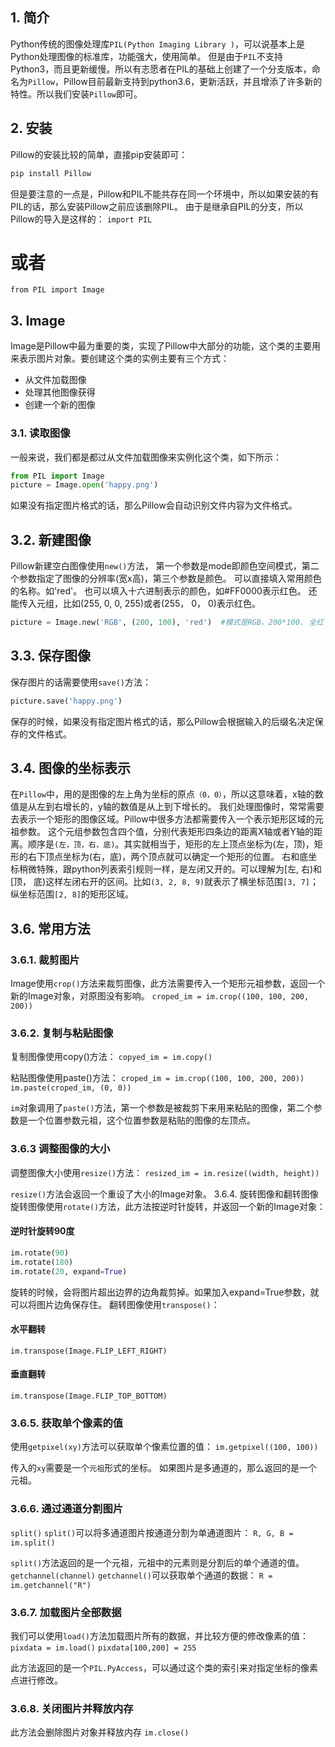 ## 1. 简介
Python传统的图像处理库`PIL(Python Imaging Library )`，可以说基本上是Python处理图像的标准库，功能强大，使用简单。
但是由于`PIL`不支持Python3，而且更新缓慢。所以有志愿者在PIL的基础上创建了一个分支版本，命名为`Pillow`，Pillow目前最新支持到python3.6，更新活跃，并且增添了许多新的特性。所以我们安装`Pillow`即可。
## 2. 安装
Pillow的安装比较的简单，直接pip安装即可：
```bash
pip install Pillow
```
但是要注意的一点是，Pillow和PIL不能共存在同一个环境中，所以如果安装的有PIL的话，那么安装Pillow之前应该删除PIL。
由于是继承自PIL的分支，所以Pillow的导入是这样的：
`import PIL `
# 或者
`from PIL import Image`

## 3. Image
Image是Pillow中最为重要的类，实现了Pillow中大部分的功能，这个类的主要用来表示图片对象。要创建这个类的实例主要有三个方式：

* 从文件加载图像
* 处理其他图像获得
* 创建一个新的图像
### 3.1. 读取图像
一般来说，我们都是都过从文件加载图像来实例化这个类，如下所示：
```python
from PIL import Image
picture = Image.open('happy.png')
```
如果没有指定图片格式的话，那么Pillow会自动识别文件内容为文件格式。
## 3.2. 新建图像
Pillow新建空白图像使用`new()`方法， 第一个参数是mode即颜色空间模式，第二个参数指定了图像的分辨率(宽x高)，第三个参数是颜色。
可以直接填入常用颜色的名称。如'red'。
也可以填入十六进制表示的颜色，如#FF0000表示红色。
还能传入元组，比如(255, 0, 0, 255)或者(255， 0， 0)表示红色。
```python
picture = Image.new('RGB', (200, 100), 'red')  #模式是RGB，200*100. 全红
```
## 3.3. 保存图像
保存图片的话需要使用`save()`方法：
```python
picture.save('happy.png')
```
保存的时候，如果没有指定图片格式的话，那么Pillow会根据输入的后缀名决定保存的文件格式。
## 3.4. 图像的坐标表示
在`Pillow`中，用的是图像的左上角为坐标的原点`（0，0）`，所以这意味着，x轴的数值是从左到右增长的，y轴的数值是从上到下增长的。
我们处理图像时，常常需要去表示一个矩形的图像区域。Pillow中很多方法都需要传入一个表示矩形区域的元祖参数。
这个元组参数包含四个值，分别代表矩形四条边的距离X轴或者Y轴的距离。顺序是`(左，顶，右，底)`。其实就相当于，矩形的左上顶点坐标为(左，顶)，矩形的右下顶点坐标为(右，底)，两个顶点就可以确定一个矩形的位置。
右和底坐标稍微特殊，跟python列表索引规则一样，是左闭又开的。可以理解为[左, 右)和[顶， 底)这样左闭右开的区间。比如`(3, 2, 8, 9)`就表示了横坐标范围`[3, 7]`；纵坐标范围`[2, 8]`的矩形区域。
## 3.6. 常用方法
### 3.6.1. 裁剪图片
Image使用`crop()`方法来裁剪图像，此方法需要传入一个矩形元祖参数，返回一个新的Image对象，对原图没有影响。
`croped_im = im.crop((100, 100, 200, 200))`

### 3.6.2. 复制与粘贴图像
复制图像使用copy()方法：
`copyed_im = im.copy()`

粘贴图像使用paste()方法：
`croped_im = im.crop((100, 100, 200, 200))`
`im.paste(croped_im, (0, 0))`

`im`对象调用了`paste()`方法，第一个参数是被裁剪下来用来粘贴的图像，第二个参数是一个位置参数元祖，这个位置参数是粘贴的图像的左顶点。

### 3.6.3 调整图像的大小
调整图像大小使用`resize()`方法：
`resized_im = im.resize((width, height))`

`resize()`方法会返回一个重设了大小的Image对象。
3.6.4. 旋转图像和翻转图像
旋转图像使用`rotate()`方法，此方法按逆时针旋转，并返回一个新的Image对象：
#### 逆时针旋转90度
```python
im.rotate(90)
im.rotate(180)
im.rotate(20, expand=True)
```
旋转的时候，会将图片超出边界的边角裁剪掉。如果加入expand=True参数，就可以将图片边角保存住。
翻转图像使用`transpose()`：
#### 水平翻转
`im.transpose(Image.FLIP_LEFT_RIGHT)`
#### 垂直翻转
`im.transpose(Image.FLIP_TOP_BOTTOM)`

### 3.6.5. 获取单个像素的值
使用`getpixel(xy)`方法可以获取单个像素位置的值：
`im.getpixel((100, 100))`

传入的`xy`需要是一个`元祖`形式的坐标。
如果图片是多通道的，那么返回的是一个元祖。
### 3.6.6. 通过通道分割图片
`split()`
`split()`可以将多通道图片按通道分割为单通道图片：
`R, G, B = im.split()`

`split()`方法返回的是一个元祖，元祖中的元素则是分割后的单个通道的值。
`getchannel(channel)`
`getchannel()`可以获取单个通道的数据：
`R = im.getchannel("R")`

### 3.6.7. 加载图片全部数据
我们可以使用`load()`方法加载图片所有的数据，并比较方便的修改像素的值：
`pixdata = im.load()`
`pixdata[100,200] = 255`

此方法返回的是一个`PIL.PyAccess`，可以通过这个类的索引来对指定坐标的像素点进行修改。
### 3.6.8. 关闭图片并释放内存
此方法会删除图片对象并释放内存
`im.close()`

